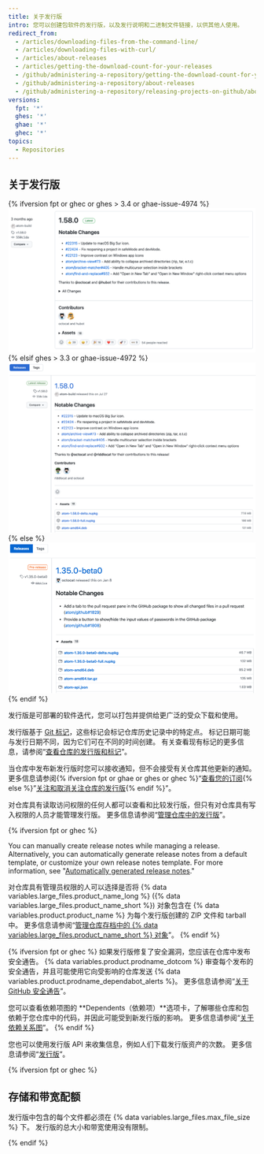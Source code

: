 ```yaml
---
title: 关于发行版
intro: 您可以创建包软件的发行版，以及发行说明和二进制文件链接，以供其他人使用。
redirect_from:
  - /articles/downloading-files-from-the-command-line/
  - /articles/downloading-files-with-curl/
  - /articles/about-releases
  - /articles/getting-the-download-count-for-your-releases
  - /github/administering-a-repository/getting-the-download-count-for-your-releases
  - /github/administering-a-repository/about-releases
  - /github/administering-a-repository/releasing-projects-on-github/about-releases
versions:
  fpt: '*'
  ghes: '*'
  ghae: '*'
  ghec: '*'
topics:
  - Repositories
---
```


## 关于发行版

{% ifversion fpt or ghec or ghes > 3.4 or ghae-issue-4974 %}
![发行版概述](/assets/images/help/releases/refreshed-releases-overview-with-contributors.png)
{% elsif ghes > 3.3 or ghae-issue-4972 %}
![发行版概述](/assets/images/help/releases/releases-overview-with-contributors.png)
{% else %}
![发行版概述](/assets/images/help/releases/releases-overview.png)
{% endif %}

发行版是可部署的软件迭代，您可以打包并提供给更广泛的受众下载和使用。

发行版基于 [Git 标记](https://git-scm.com/book/en/Git-Basics-Tagging)，这些标记会标记仓库历史记录中的特定点。 标记日期可能与发行日期不同，因为它们可在不同的时间创建。 有关查看现有标记的更多信息，请参阅“[查看仓库的发行版和标记](/github/administering-a-repository/viewing-your-repositorys-releases-and-tags)”。

当仓库中发布新发行版时您可以接收通知，但不会接受有关仓库其他更新的通知。 更多信息请参阅{% ifversion fpt or ghae or ghes or ghec %}“[查看您的订阅](/github/managing-subscriptions-and-notifications-on-github/viewing-your-subscriptions){% else %}”[关注和取消关注仓库的发行版](/github/receiving-notifications-about-activity-on-github/watching-and-unwatching-releases-for-a-repository){% endif %}”。

对仓库具有读取访问权限的任何人都可以查看和比较发行版，但只有对仓库具有写入权限的人员才能管理发行版。 更多信息请参阅“[管理仓库中的发行版](/github/administering-a-repository/managing-releases-in-a-repository)”。

{% ifversion fpt or ghec %}

You can manually create release notes while managing a release. Alternatively, you can automatically generate release notes from a default template, or customize your own release notes template. For more information, see "[Automatically generated release notes](/repositories/releasing-projects-on-github/automatically-generated-release-notes)."

对仓库具有管理员权限的人可以选择是否将 {% data variables.large_files.product_name_long %} ({% data variables.large_files.product_name_short %}) 对象包含在 {% data variables.product.product_name %} 为每个发行版创建的 ZIP 文件和 tarball 中。 更多信息请参阅“[管理仓库存档中的 {% data variables.large_files.product_name_short %} 对象](/github/administering-a-repository/managing-git-lfs-objects-in-archives-of-your-repository)”。
{% endif %}

{% ifversion fpt or ghec %}
如果发行版修复了安全漏洞，您应该在仓库中发布安全通告。 {% data variables.product.prodname_dotcom %} 审查每个发布的安全通告，并且可能使用它向受影响的仓库发送 {% data variables.product.prodname_dependabot_alerts %}。 更多信息请参阅“[关于 GitHub 安全通告](/github/managing-security-vulnerabilities/about-github-security-advisories)”。

您可以查看依赖项图的 **Dependents（依赖项）**选项卡，了解哪些仓库和包依赖于您仓库中的代码，并因此可能受到新发行版的影响。 更多信息请参阅“[关于依赖关系图](/github/visualizing-repository-data-with-graphs/about-the-dependency-graph)”。
{% endif %}

您也可以使用发行版 API 来收集信息，例如人们下载发行版资产的次数。 更多信息请参阅“[发行版](/rest/reference/repos#releases)”。

{% ifversion fpt or ghec %}
## 存储和带宽配额

 发行版中包含的每个文件都必须在 {% data variables.large_files.max_file_size %} 下。 发行版的总大小和带宽使用没有限制。

{% endif %}
